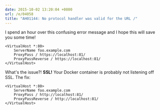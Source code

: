 ```yaml
---
date: 2015-10-02 13:20:04 +0800
url: /e/04058
title: "AH01144: No protocol handler was valid for the URL /"
---
```



I spend an hour over this confusing error message and I hope this will save
you some time!

	<VirtualHost *:80>
		ServerName foo.example.com
		ProxyPass / https://localhost:81/
		ProxyPassReverse / https://localhost:81/
	</VirtualHost>

What's the issue?! **SSL!** Your Docker container is probably not listening off SSL. The fix:

	<VirtualHost *:80>
		ServerName foo.example.com
		ProxyPass / http://localhost:81/
		ProxyPassReverse / http://localhost:81/
	</VirtualHost>
